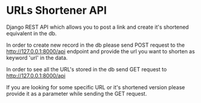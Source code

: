 # URLs Shortener API

Django REST API which allows you to post a link and create it's shortened equivalent in the db.

In order to create new record in the db please send POST request to the http://127.0.0.1:8000/api
endpoint and provide the url you want to shorten as keyword 'url' in the data. 

In order to see all the URL's stored in the db send GET request to http://127.0.0.1:8000/api

If you are looking for some specific URL or it's shortened version please provide it as a parameter
while sending the GET request.  